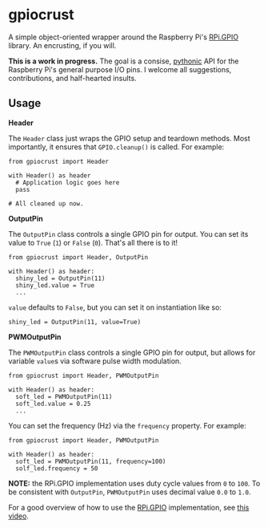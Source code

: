 gpiocrust
=========

A simple object-oriented wrapper around the Raspberry Pi's [RPi.GPIO](https://pypi.python.org/pypi/RPi.GPIO) library. An encrusting, if you will.

**This is a work in progress.** The goal is a consise, [pythonic](http://stackoverflow.com/a/58992/311207) API for the Raspberry Pi's general purpose I/O pins. I welcome all suggestions, contributions, and half-hearted insults.

Usage
-----

**Header**

The `Header` class just wraps the GPIO setup and teardown methods. Most importantly, it ensures that `GPIO.cleanup()` is called. For example:

    from gpiocrust import Header

    with Header() as header
      # Application logic goes here
      pass

    # All cleaned up now.
    
**OutputPin**

The `OutputPin` class controls a single GPIO pin for output. You can set its value to `True` (`1`) or `False` (`0`). That's all there is to it!

    from gpiocrust import Header, OutputPin
    
    with Header() as header:
      shiny_led = OutputPin(11)
      shiny_led.value = True
      ...

`value` defaults to `False`, but you can set it on instantiation like so:

    shiny_led = OutputPin(11, value=True)

**PWMOutputPin**

The `PWMOutputPin` class controls a single GPIO pin for output, but allows for variable `value`s via software pulse width modulation.

    from gpiocrust import Header, PWMOutputPin
    
    with Header() as header:
      soft_led = PWMOutputPin(11)
      soft_led.value = 0.25
      ...

You can set the frequency (Hz) via the `frequency` property. For example:

    from gpiocrust import Header, PWMOutputPin
    
    with Header() as header:
      soft_led = PWMOutputPin(11, frequency=100)
      solf_led.frequency = 50

**NOTE:** the RPi.GPIO implementation uses duty cycle values from `0` to `100`. To be consistent with `OutputPin`, `PWMOutputPin` uses decimal value `0.0` to `1.0`.

For a good overview of how to use the [RPi.GPIO](https://pypi.python.org/pypi/RPi.GPIO) implementation, see [this video](http://youtu.be/uUn0KWwwkq8).